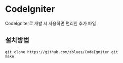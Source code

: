# CodeIgniter
CodeIgniter로 개발 시 사용하면 편리한 추가 파일

## 설치방법
```
git clone https://github.com/zblues/CodeIgniter.git
make
```

